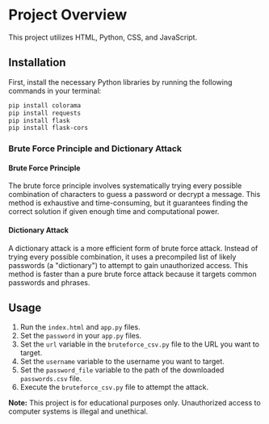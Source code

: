 # Project Overview

This project utilizes HTML, Python, CSS, and JavaScript.

## Installation

First, install the necessary Python libraries by running the following commands in your terminal:

```bash
pip install colorama
pip install requests
pip install flask
pip install flask-cors
```

### Brute Force Principle and Dictionary Attack

#### Brute Force Principle
The brute force principle involves systematically trying every possible combination of characters to guess a password or decrypt a message. This method is exhaustive and time-consuming, but it guarantees finding the correct solution if given enough time and computational power.

#### Dictionary Attack
A dictionary attack is a more efficient form of brute force attack. Instead of trying every possible combination, it uses a precompiled list of likely passwords (a "dictionary") to attempt to gain unauthorized access. This method is faster than a pure brute force attack because it targets common passwords and phrases.

## Usage

1. Run the `index.html` and `app.py` files.
2. Set the  `password` in your `app.py` files.
3. Set the `url` variable in the `bruteforce_csv.py` file to the URL you want to target.
4. Set the `username` variable to the username you want to target.
5. Set the `password_file` variable to the path of the downloaded `passwords.csv` file.
6. Execute the `bruteforce_csv.py` file to attempt the attack.

**Note:** This project is for educational purposes only. Unauthorized access to computer systems is illegal and unethical.
